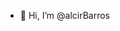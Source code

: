 - 👋 Hi, I’m @alcirBarros

<!---
alcirBarros/alcirBarros is a ✨ special ✨ repository because its `README.md` (this file) appears on your GitHub profile.
You can click the Preview link to take a look at your changes.
--->

